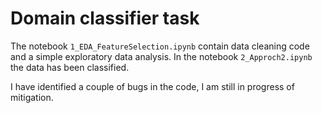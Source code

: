 # Domain classifier task

The notebook `1_EDA_FeatureSelection.ipynb` contain data cleaning code and a simple exploratory data analysis.
In the notebook `2_Approch2.ipynb` the data has been classified.

I have identified a couple of bugs in the code, I am still in progress of mitigation.
